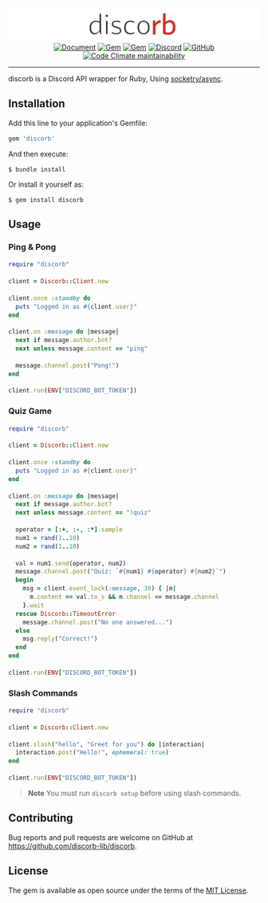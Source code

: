 <div align="center"><img src="./assets/banner.svg" alt="discorb"></div>

<div align="center"><a href="https://discorb-lib.github.io/"><img src="https://img.shields.io/badge/Document-discorb--lib.github.io-blue.svg?style=flat-square&labelColor=2f3136&logo=github&logoColor=fff" alt="Document"></a>
<a href="https://rubygems.org/gems/discorb"><img src="https://img.shields.io/gem/dt/discorb?logo=rubygems&logoColor=fff&label=Downloads&style=flat-square&labelColor=2f3136" alt="Gem"></a>
<a href="https://rubygems.org/gems/discorb"><img src="https://img.shields.io/gem/v/discorb?logo=rubygems&logoColor=fff&label=Version&style=flat-square&labelColor=2f3136" alt="Gem"></a>
<a href="https://discord.gg/hCP6zq8Vpj"><img src="https://img.shields.io/discord/863581274916913193?logo=discord&logoColor=fff&color=5865f2&label=Discord&style=flat-square&labelColor=2f3136" alt="Discord"></a>
<a href="https://github.com/discorb-lib/discorb"><img src="https://img.shields.io/github/stars/discorb-lib/discorb?color=24292e&label=Stars&logo=GitHub&logoColor=fff&style=flat-square&labelColor=2f3136" alt="GitHub"></a>
<a href="https://codeclimate.com/github/discorb-lib/discorb"><img alt="Code Climate maintainability" src="https://img.shields.io/codeclimate/maintainability/discorb-lib/discorb?logo=Code%20Climate&logoColor=ffffff&style=flat-square&labelColor=2f3136&label=Maintainability"></a></div>

----

discorb is a Discord API wrapper for Ruby, Using [socketry/async](https://github.com/socketry/async).

## Installation

Add this line to your application's Gemfile:

```ruby
gem 'discorb'
```

And then execute:

    $ bundle install

Or install it yourself as:

    $ gem install discorb

## Usage

### Ping & Pong

```ruby
require "discorb"

client = Discorb::Client.new

client.once :standby do
  puts "Logged in as #{client.user}"
end

client.on :message do |message|
  next if message.author.bot?
  next unless message.content == "ping"

  message.channel.post("Pong!")
end

client.run(ENV["DISCORD_BOT_TOKEN"])
```

### Quiz Game

```ruby
require "discorb"

client = Discorb::Client.new

client.once :standby do
  puts "Logged in as #{client.user}"
end

client.on :message do |message|
  next if message.author.bot?
  next unless message.content == "!quiz"

  operator = [:+, :-, :*].sample
  num1 = rand(1..10)
  num2 = rand(1..10)

  val = num1.send(operator, num2)
  message.channel.post("Quiz: `#{num1} #{operator} #{num2}`")
  begin
    msg = client.event_lock(:message, 30) { |m|
      m.content == val.to_s && m.channel == message.channel
    }.wait
  rescue Discorb::TimeoutError
    message.channel.post("No one answered...")
  else
    msg.reply("Correct!")
  end
end

client.run(ENV["DISCORD_BOT_TOKEN"])
```

### Slash Commands

```ruby
require "discorb"

client = Discorb::Client.new

client.slash("hello", "Greet for you") do |interaction|
  interaction.post("Hello!", ephemeral: true)
end

client.run(ENV["DISCORD_BOT_TOKEN"])
```

> **Note**
> You must run `discorb setup` before using slash commands.

## Contributing

Bug reports and pull requests are welcome on GitHub at https://github.com/discorb-lib/discorb.

## License

The gem is available as open source under the terms of the [MIT License](https://opensource.org/licenses/MIT).
